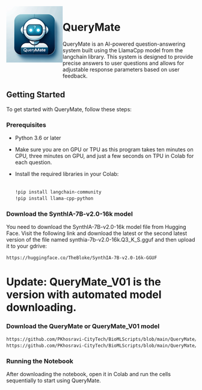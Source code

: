 <img src="https://github.com/PKhosravi-CityTech/BioMLScripts/raw/main/Images/QueryMate.png" alt="QueryMate" width="150" height="150" align="left" style="margin-bottom: 40px;">

# QueryMate

QueryMate is an AI-powered question-answering system built using the LlamaCpp model from the langchain library. This system is designed to provide precise answers to user questions and allows for adjustable response parameters based on user feedback.



## Getting Started

To get started with QueryMate, follow these steps:

### Prerequisites

- Python 3.6 or later
- Make sure you are on GPU or TPU as this program takes ten minutes on CPU, three minutes on GPU, and just a few seconds on TPU in Colab for each question.
- Install the required libraries in your Colab:

  ```bash

  !pip install langchain-community
  !pip install llama-cpp-python

  ```

### Download the SynthIA-7B-v2.0-16k model

You need to download the SynthIA-7B-v2.0-16k model file from Hugging Face. 
Visit the following link and download the latest or the second latest version of the file 
named synthia-7b-v2.0-16k.Q3_K_S.gguf and then upload it to your gdrive:

  ```bash
  https://huggingface.co/TheBloke/SynthIA-7B-v2.0-16k-GGUF
  ```
# Update: QueryMate_V01 is the version with automated model downloading.

### Download the QueryMate or QueryMate_V01 model
```bash
https://github.com/PKhosravi-CityTech/BioMLScripts/blob/main/QueryMate/QueryMate.ipynb
https://github.com/PKhosravi-CityTech/BioMLScripts/blob/main/QueryMate/QueryMate_V01.ipynb
```
### Running the Notebook
After downloading the notebook, open it in Colab and run the cells sequentially to start using QueryMate.
